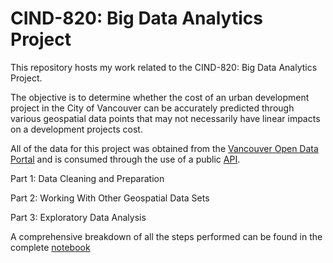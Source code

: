 # CIND-820: Big Data Analytics Project

This repository hosts my work related to the CIND-820: Big Data Analytics Project.

The objective is to determine whether the cost of an urban development project in the City of Vancouver can be accurately predicted through various geospatial data points that may not necessarily have linear impacts on a development projects cost.

All of the data for this project was obtained from the [Vancouver Open Data Portal](https://opendata.vancouver.ca/explore/?disjunctive.features&disjunctive.theme&disjunctive.keyword&disjunctive.data-owner&disjunctive.data-team&sort=modified) and is consumed through the use of a public [API](https://opendata.vancouver.ca/api/v2/console).

Part 1: Data Cleaning and Preparation

Part 2: Working With Other Geospatial Data Sets

Part 3: Exploratory Data Analysis

A comprehensive breakdown of all the steps performed can be found in the complete [notebook](https://github.com/RoryAJames/CIND-820/blob/5708e73fb30451b92376eeab8ef59aff0448643e/CIND.ipynb)